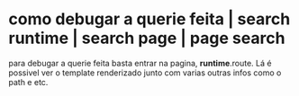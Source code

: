 # como debugar a querie feita | search runtime | search page | page search

para debugar a querie feita basta entrar na pagina, __runtime__.route. Lá é possivel ver o template renderizado junto com varias outras infos como o path e etc.